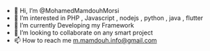 - 👋 Hi, I’m @MohamedMamdouhMorsi
- 👀 I’m interested in PHP , Javascript , nodejs , python , java , flutter
- 🌱 I’m currently Developing my Framework
- 💞️ I’m looking to collaborate on any smart project 
- 📫 How to reach me m.mamdouh.info@gmail.com

<!---
MohamedMamdouhMorsi/MohamedMamdouhMorsi is a ✨ special ✨ repository because its `README.md` (this file) appears on your GitHub profile.
You can click the Preview link to take a look at your changes.
--->
